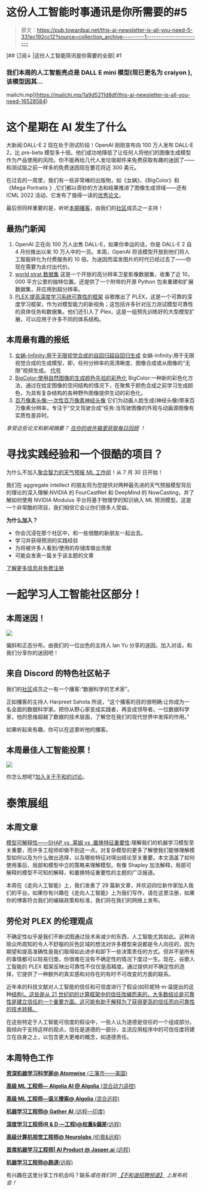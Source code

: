 # 这份人工智能时事通讯是你所需要的#5

> 原文：<https://pub.towardsai.net/this-ai-newsletter-is-all-you-need-5-331ec192cc12?source=collection_archive---------1----------------------->

[](https://mailchi.mp/1a9d5211d8df/this-ai-newsletter-is-all-you-need-16528584) [## 订阅↓ |这份人工智能简讯是你需要的全部| #1

### 我们本周的人工智能亮点是 DALL E mini 模型(现已更名为 craiyon ),该模型因其…

mailchi.mp](https://mailchi.mp/1a9d5211d8df/this-ai-newsletter-is-all-you-need-16528584) 

# 这个星期在 AI 发生了什么

大新闻:DALL-E 2 现在处于测试阶段！OpenAI 刚刚宣布向 100 万人发布 DALL-E 2，比 pre-beta 模型多十倍。他们成功地降低了让任何人将他们的图像生成模型作为产品使用的风险。你不能再给几代人发垃圾邮件来免费获取有趣的迷因了——和测试版之前一样多的免费迷因现在要花将近 300 美元。

在过去的一周里，我们有一些非常棒的出版物，如《女娲》、《BigColor》和《Mega Portraits 》,它们都以奇妙的方法和结果推进了图像生成领域——还有 ICML 2022 活动，它发布了值得一读的[优秀论文](https://icml.cc/virtual/2022/awards_detail)。

最后但同样重要的是，听听[本期播客](https://theartistsofdatascience.fireside.fm/)，由我们的[社区](https://ws.towardsai.net/discord)成员之一主持！

## 最热门新闻

1.  OpenAI 正在向 100 万人出售 DALL-E，如果你幸运的话，你是 DALL-E 2 自 4 月份推出以来 10 万人中的一员。本周，OpenAI 将该模型开放到他们将人工智能转化为付费服务的 10 倍。为迷因而滥发图片的时代已经过去了——你现在需要为此付出代价。
2.  [world strat 数据集](https://paperswithcode.com/paper/open-high-resolution-satellite-imagery-the) 这是一个开放的高分辨率卫星影像数据集，收集了近 10，000 平方公里的独特位置。还提供了一个附带的开源 Python 包来重建和扩展数据集，并应用到超分辨率。
3.  [PLEX:提高深度学习系统可靠性的框架](https://ai.googleblog.com/2022/07/towards-reliability-in-deep-learning.html) 谷歌推出了 PLEX，这是一个可靠的深度学习框架，作为对模型能力的新视角；这包括许多针对压力测试模型可靠性的具体任务和数据集。他们还引入了 Plex，这是一组预先训练好的大型模型扩展，可以应用于许多不同的体系结构。

## 本周最有趣的报纸

1.  [女娲-Infinity:用于无限视觉合成的自回归超自回归生成](https://arxiv.org/pdf/2207.09814.pdf) 女娲-Infinity:用于无限视觉合成的生成模型，即，任何分辨率的高清晰度、图像合成或从图像的“无限”视频生成。
    [代号](https://github.com/microsoft/NUWA)
2.  [BigColor:使用自然图像的生成颜色先验的彩色化](https://arxiv.org/pdf/2207.09685.pdf) BigColor:一种新的彩色化方法，通过在给定图像的空间结构的情况下，在聚焦于颜色合成之前学习生成颜色，为具有复杂结构的各种野外图像提供生动的彩色化。
3.  [百万像素头像:一次性百万像素神经头像](https://arxiv.org/pdf/2207.07621.pdf) 它们为动画人脸生成(神经头像)带来百万像素分辨率，专注于“交叉驾驶合成”任务:当驾驶图像的外观与动画源图像有实质性差异时。

*享受这些论文和新闻摘要？* [*在你的收件箱里获取每日回顾*](https://www.linkedin.com/newsletters/what-s-ai-daily-research-tl-dr-6935956459641876480/) *！*

# 寻找实践经验和一个很酷的项目？

为什么不加入[聚合智力的天气预报 ML 工作组](http://ws.towardsai.net/july-22-3-ai)！从 7 月 30 日开始！

我们在 aggregate intellect 的朋友将为您提供对两种最先进的天气预报模型背后的理论的深入理解:NVIDIA 的 FourCastNet 和 DeepMind 的 NowCasting，并了解如何使用 NVIDIA Modulus 平台将基于物理学的知识纳入 ML 预测模型。这是一个非常酷的项目，我们相信它会让你们很多人受益。

**为什么加入？**

*   你会沉浸在那个社区中，和一些很酷的新朋友一起出去。
*   学习并获得预测的实践经验
*   为将被许多人看到/使用的存储库做出贡献
*   可能会发表一篇关于该主题的文章

[了解更多信息并免费注册](http://ws.towardsai.net/july-22-3-ai)

# 一起学习人工智能社区部分！

## 本周迷因！

![](img/51060d4d57c53be6f570b0f63289ddb2.png)

偏斜和正态分布。由我们的一位出色的主持人 Ian Yu 分享的迷因。加入对话，和我们分享你的迷因吧！

## 来自 Discord 的特色社区帖子

我们的[社区](https://ws.towardsai.net/discord)成员之一有一个播客:“数据科学的艺术家”。

正如播客的主持人 Harpreet Sahota 所说，“这个播客的目的很明确:让你成为一名全面的数据科学家。把你从野心家变成实践者，再变成领导者。一位数据科学家，他的思维超越了数据的技术层面，了解您在我们的现代世界中发挥的作用。”

如果听起来有趣，你可以在这里听他的播客。

## 本周最佳人工智能投票！

![](img/a02917900f213a3906dc34a1ff7801ce.png)

你怎么想呢?[加入关于不和的讨论](https://discord.com/channels/702624558536065165/833660976196354079)。

# 泰策展组

## 本周文章

[模型可解释性——SHAP vs .莱姆 vs .置换特征重要性](/model-explainability-shap-vs-lime-vs-permutation-feature-importance-98484efba066):理解我们的机器学习模型至关重要，而许多工程师却做不到这一点。对复杂模型的更多了解使我们能够理解模型如何以及为什么做出选择，以及哪些特征对得出结论至关重要。本文涵盖了如何使用事后、局部和模型中立的策略来理解模型。有像 Shapley 加法解释，局部可解释的模型不可知的解释，和置换特征重要性的主题的广泛报道。

本周在《走向人工智能》上，我们发表了 29 篇新文章，并欢迎四位新作家加入我们的平台。如果你有兴趣在《走向人工智能》上为我们写作，请在这里注册，如果你的博客符合我们的编辑政策和标准，我们将在我们的网络上发布。

## **劳伦对 PLEX 的伦理观点**

不确定性似乎是我们不断试图通过技术来减少的东西，人工智能尤其如此。这种消除众所周知的令人不舒服的灰色区域的想法对许多模型来说都是令人向往的，因为期望和提高准确性是我们取得如此进步和卸下一些决策责任的方式。但并不是所有的事情都可以轻易归类，你很难在没有不确定性的情况下度过一生。现在，谷歌人工智能的 PLEX 框架反映出可靠性不仅仅是高精度。通过提供对不确定性的选择，它提供了一种额外的真实感和对存在的有时不可改变的方面的联系。

近年来的科技文献对人工智能的信任和可信度进行了假设(如珍妮特·m·温提出的这种[结构)。这些是从 21 世纪初的计算框架中的信任改编而来的，大多数结论是可靠性是建立信任的一个重要方面。这可能有助于解释为了获得更高的信任而向可靠性的技术转移。](https://cacm.acm.org/magazines/2021/10/255716-trustworthy-ai/fulltext)

在这些特定于人工智能可信度的假设中，一些人认为道德是信任的一个组成部分。我倾向于支持这样的观点，信任是道德的一部分，主流应用程序中的可信任度将建立在自身之上，以包含更大更难的概念，如道德责任。

## 本周特色工作

[**资深机器学习科学家@ Atomwise** (三藩市——美国)](http://ws.towardsai.net/july-22-2-job-1)

[**高级 ML 工程师— Algolia AI @ Algolia** (混合动力遥控)](http://ws.towardsai.net/july-22-1-job-1)

[**高级 ML 工程师—语义搜索@ Algolia** (混合远程)](http://ws.towardsai.net/july-22-1-job-2)

[**机器学习工程师@ Gather AI** (远程—印度)](http://ws.towardsai.net/july-22-1-job-3)

[**深度学习工程师(R & D —工程)@权重&偏差**(远程)](http://ws.towardsai.net/july-22-1-job-4)

[**高级计算机视觉工程师@ Neurolabs** (伦敦&远程)](http://ws.towardsai.net/july-22-3-job-1)

[**首席机器学习工程师| AI Product @ Jasper.ai** (远程)](http://ws.towardsai.net/july-22-3-job-2)

[**机器学习工程师@跑道**(远程)](http://ws.towardsai.net/july-22-3-job-3)

有兴趣在这里分享工作机会吗？联系[](mailto:sponsors@towardsai.net)**或在我们的* [*【不和谐招聘频道】*](https://discord.gg/FjjshSMC) *上发布机会！**